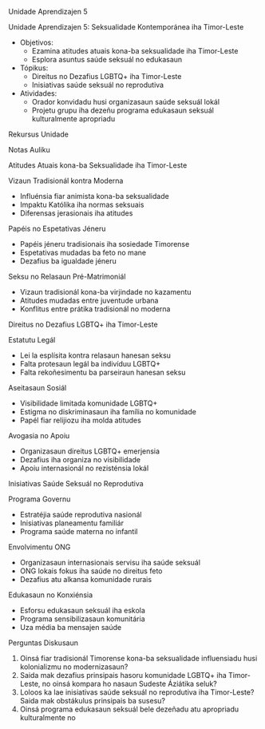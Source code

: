 Unidade Aprendizajen 5

Unidade Aprendizajen 5: Seksualidade Kontemporánea iha Timor-Leste
- Objetivos:
  * Ezamina atitudes atuais kona-ba seksualidade iha Timor-Leste
  * Esplora asuntus saúde seksuál no edukasaun
- Tópikus: 
  * Direitus no Dezafius LGBTQ+ iha Timor-Leste
  * Inisiativas saúde seksuál no reprodutiva
- Atividades:
  * Orador konvidadu husi organizasaun saúde seksuál lokál
  * Projetu grupu iha dezeñu programa edukasaun seksuál kulturalmente apropriadu

Rekursus Unidade

Notas Auliku

Atitudes Atuais kona-ba Seksualidade iha Timor-Leste

Vizaun Tradisionál kontra Moderna
- Influénsia fiar animista kona-ba seksualidade
- Impaktu Katólika iha normas seksuais
- Diferensas jerasionais iha atitudes  

Papéis no Espetativas Jéneru
- Papéis jéneru tradisionais iha sosiedade Timorense
- Espetativas mudadas ba feto no mane
- Dezafius ba igualdade jéneru

Seksu no Relasaun Pré-Matrimoniál  
- Vizaun tradisionál kona-ba virjindade no kazamentu
- Atitudes mudadas entre juventude urbana
- Konflitus entre prátika tradisionál no moderna

Direitus no Dezafius LGBTQ+ iha Timor-Leste  

Estatutu Legál
- Lei la esplísita kontra relasaun hanesan seksu
- Falta protesaun legál ba indivíduu LGBTQ+
- Falta rekoñesimentu ba parseiraun hanesan seksu

Aseitasaun Sosiál
- Visibilidade limitada komunidade LGBTQ+
- Estigma no diskriminasaun iha família no komunidade
- Papél fiar relijiozu iha molda atitudes

Avogasia no Apoiu
- Organizasaun direitus LGBTQ+ emerjensia  
- Dezafius iha organiza no visibilidade
- Apoiu internasionál no rezisténsia lokál

Inisiativas Saúde Seksuál no Reprodutiva

Programa Governu
- Estratéjia saúde reprodutiva nasionál
- Inisiativas planeamentu familiár
- Programa saúde materna no infantil  

Envolvimentu ONG
- Organizasaun internasionais servisu iha saúde seksuál  
- ONG lokais fokus iha saúde no direitus feto
- Dezafius atu alkansa komunidade rurais

Edukasaun no Konxiénsia
- Esforsu edukasaun seksuál iha eskola
- Programa sensibilizasaun komunitária
- Uza média ba mensajen saúde

Perguntas Diskusaun

1. Oinsá fiar tradisionál Timorense kona-ba seksualidade influensiadu husi kolonializmu no modernizasaun?
2. Saida mak dezafius prinsipais hasoru komunidade LGBTQ+ iha Timor-Leste, no oinsá kompara ho nasaun Sudeste Áziátika seluk?
3. Loloos ka lae inisiativas saúde seksuál no reprodutiva iha Timor-Leste? Saida mak obstákulus prinsipais ba susesu?
4. Oinsá programa edukasaun seksuál bele dezeñadu atu apropriadu kulturalmente no